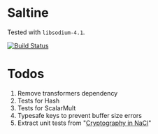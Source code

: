 # Saltine

Tested with `libsodium-4.1`.

[![Build Status](https://travis-ci.org/tel/saltine.png?branch=master)](https://travis-ci.org/tel/saltine)

# Todos

1. Remove transformers dependency
2. Tests for Hash
3. Tests for ScalarMult
4. Typesafe keys to prevent buffer size errors
5. Extract unit tests from "[Cryptography in NaCl](http://cr.yp.to/highspeed/naclcrypto-20090310.pdf)"
